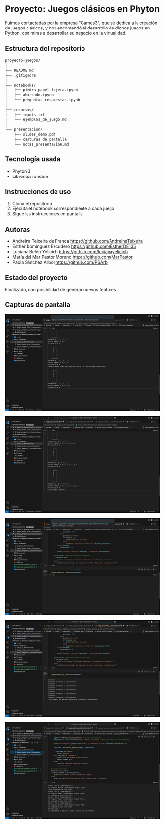 # Proyecto: Juegos clásicos en Phyton
Fuimos contactadas por la empresa "Games3", que se dedica a la creación de juegos clásicos, y nos encomendó el desarrollo de dichos juegos en Python, con miras a desarrollar su negocio en la virtualidad.

## Estructura del repositorio
```
proyecto-juegos/
│
├── README.md
├── .gitignore
│
├── notebooks/
│   ├── piedra_papel_tijera.ipynb
│   ├── ahorcado.ipynb
│   └── preguntas_respuestas.ipynb
│
├── recursos/
│   ├── inputs.txt
│   └── ejemplos_de_juego.md
│
└── presentacion/
    ├── slides_demo.pdf
    ├── capturas de pantalla
    └── notas_presentacion.md
```


## Tecnología usada
- Phyton 3
- Librerías: random

## Instrucciones de uso
1. Clona el repositorio
2. Ejecuta el notebook correspondiente a cada juego
3. Sigue las instrucciones en pantalla

## Autoras
- Andreina Teixeira de Franca   https://github.com/AndreinaTeixeira
- Esther Domínguez Escudero    https://github.com/EstherDE135
- Luciana Belen Yelicich    https://github.com/lucianayelicich
- María del Mar Pastor Moreno   https://github.com/MarPastor
- Paola Sánchez Arbol   https://github.com/PSArb

## Estado del proyecto
Finalizado, con posibilidad de generar nuevos features

## Capturas de pantalla
![alt text](<Captura de pantalla 2025-06-01 a la(s) 11.41.37 p. m..png>)

![alt text](<Captura de pantalla 2025-06-01 a la(s) 11.41.54 p. m..png>)

![alt text](<Captura de pantalla 2025-06-01 a la(s) 11.50.49 p. m..png>)

![alt text](<Captura de pantalla 2025-06-01 a la(s) 11.51.24 p. m..png>)

![alt text](<Captura de pantalla 2025-06-01 a la(s) 11.51.33 p. m..png>)